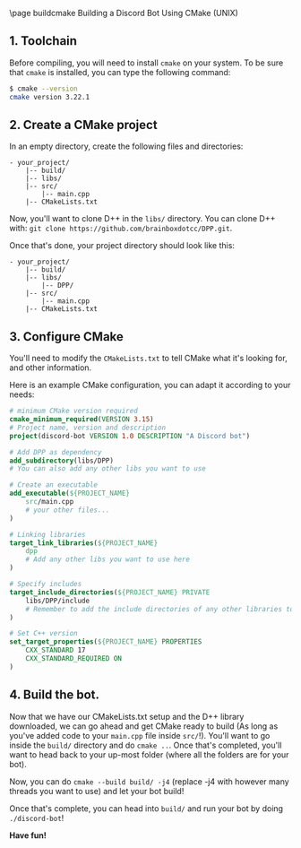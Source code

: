 \page buildcmake Building a Discord Bot Using CMake (UNIX)

## 1. Toolchain
Before compiling, you will need to install `cmake` on your system. To be sure that `cmake` is installed, you can type the following command:

```bash
$ cmake --version
cmake version 3.22.1
```

## 2. Create a CMake project

In an empty directory, create the following files and directories:

```puml
- your_project/
    |-- build/
	|-- libs/
	|-- src/
		|-- main.cpp
	|-- CMakeLists.txt
```

Now, you'll want to clone D++ in the `libs/` directory. You can clone D++ with: `git clone https://github.com/brainboxdotcc/DPP.git`.

Once that's done, your project directory should look like this:

```puml
- your_project/
    |-- build/
	|-- libs/
		|-- DPP/
	|-- src/
		|-- main.cpp
	|-- CMakeLists.txt
```

## 3. Configure CMake

You'll need to modify the `CMakeLists.txt` to tell CMake what it's looking for, and other information.

Here is an example CMake configuration, you can adapt it according to your needs:

~~~~~~~~~~~~~~cmake
# minimum CMake version required
cmake_minimum_required(VERSION 3.15)
# Project name, version and description
project(discord-bot VERSION 1.0 DESCRIPTION "A Discord bot")

# Add DPP as dependency
add_subdirectory(libs/DPP)
# You can also add any other libs you want to use

# Create an executable
add_executable(${PROJECT_NAME}
	src/main.cpp
	# your other files...
)

# Linking libraries
target_link_libraries(${PROJECT_NAME}
	dpp
	# Add any other libs you want to use here
)

# Specify includes
target_include_directories(${PROJECT_NAME} PRIVATE
	libs/DPP/include
	# Remember to add the include directories of any other libraries too
)

# Set C++ version
set_target_properties(${PROJECT_NAME} PROPERTIES
	CXX_STANDARD 17
	CXX_STANDARD_REQUIRED ON
)
~~~~~~~~~~~~~~

## 4. Build the bot.

Now that we have our CMakeLists.txt setup and the D++ library downloaded, we can go ahead and get CMake ready to build (As long as you've added code to your `main.cpp` file inside `src/`!). You'll want to go inside the `build/` directory and do `cmake ..`. Once that's completed, you'll want to head back to your up-most folder (where all the folders are for your bot).

Now, you can do `cmake --build build/ -j4` (replace -j4 with however many threads you want to use) and let your bot build!

Once that's complete, you can head into `build/` and run your bot by doing `./discord-bot`!

**Have fun!**
